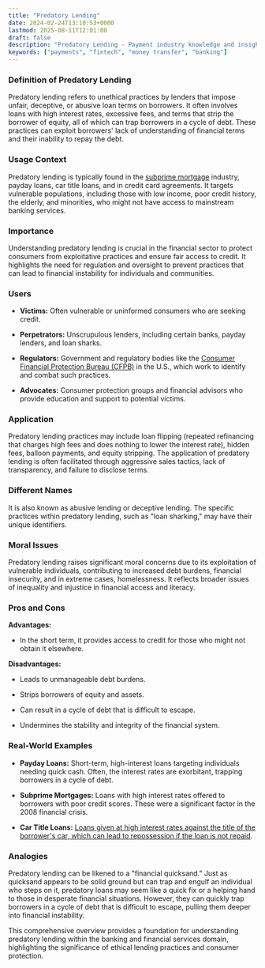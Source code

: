 ```yaml
---
title: "Predatory Lending"
date: 2024-02-24T13:10:53+0000
lastmod: 2025-08-11T12:01:00
draft: false
description: "Predatory Lending - Payment industry knowledge and insights"
keywords: ["payments", "fintech", "money transfer", "banking"]
---
```


### Definition of Predatory Lending

Predatory lending refers to unethical practices by lenders that impose unfair, deceptive, or abusive loan terms on borrowers. It often involves loans with high interest rates, excessive fees, and terms that strip the borrower of equity, all of which can trap borrowers in a cycle of debt. These practices can exploit borrowers' lack of understanding of financial terms and their inability to repay the debt.

### Usage Context

Predatory lending is typically found in the [subprime mortgage](https://faisalkhanllc.xyz/resources/payments-wiki/s/sub-prime-mortgages/) industry, payday loans, car title loans, and in credit card agreements. It targets vulnerable populations, including those with low income, poor credit history, the elderly, and minorities, who might not have access to mainstream banking services.

### Importance

Understanding predatory lending is crucial in the financial sector to protect consumers from exploitative practices and ensure fair access to credit. It highlights the need for regulation and oversight to prevent practices that can lead to financial instability for individuals and communities.

### Users

- **Victims:** Often vulnerable or uninformed consumers who are seeking credit.

- **Perpetrators:** Unscrupulous lenders, including certain banks, payday lenders, and loan sharks.

- **Regulators:** Government and regulatory bodies like the [Consumer Financial Protection Bureau (CFPB)](https://faisalkhanllc.xyz/resources/payments-wiki/c/consumer-financial-protection-bureau-cfpb/) in the U.S., which work to identify and combat such practices.

- **Advocates:** Consumer protection groups and financial advisors who provide education and support to potential victims.

### Application

Predatory lending practices may include loan flipping (repeated refinancing that charges high fees and does nothing to lower the interest rate), hidden fees, balloon payments, and equity stripping. The application of predatory lending is often facilitated through aggressive sales tactics, lack of transparency, and failure to disclose terms.

### Different Names

It is also known as abusive lending or deceptive lending. The specific practices within predatory lending, such as "loan sharking," may have their unique identifiers.

### Moral Issues

Predatory lending raises significant moral concerns due to its exploitation of vulnerable individuals, contributing to increased debt burdens, financial insecurity, and in extreme cases, homelessness. It reflects broader issues of inequality and injustice in financial access and literacy.

### Pros and Cons

**Advantages:**

- In the short term, it provides access to credit for those who might not obtain it elsewhere.

**Disadvantages:**

- Leads to unmanageable debt burdens.

- Strips borrowers of equity and assets.

- Can result in a cycle of debt that is difficult to escape.

- Undermines the stability and integrity of the financial system.

### Real-World Examples

- **Payday Loans:** Short-term, high-interest loans targeting individuals needing quick cash. Often, the interest rates are exorbitant, trapping borrowers in a cycle of debt.

- **Subprime Mortgages:** Loans with high interest rates offered to borrowers with poor credit scores. These were a significant factor in the 2008 financial crisis.

- **Car Title Loans:** [Loans given at high interest rates against the title of the borrower's car, which can lead to repossession if the loan is not repaid](https://faisalkhanllc.xyz/resources/payments-wiki/c/car-title-loans/).

### Analogies

Predatory lending can be likened to a "financial quicksand." Just as quicksand appears to be solid ground but can trap and engulf an individual who steps on it, predatory loans may seem like a quick fix or a helping hand to those in desperate financial situations. However, they can quickly trap borrowers in a cycle of debt that is difficult to escape, pulling them deeper into financial instability.

This comprehensive overview provides a foundation for understanding predatory lending within the banking and financial services domain, highlighting the significance of ethical lending practices and consumer protection.